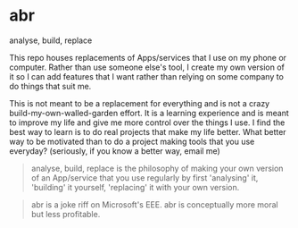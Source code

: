 # abr
analyse, build, replace

This repo houses replacements of Apps/services that I use on my phone or computer. Rather than use someone else's tool, I create my own version of it so I can add features that I want rather than relying on some company to do things that suit me.

This is not meant to be a replacement for everything and is not a crazy build-my-own-walled-garden effort. It is a learning experience and is meant to improve my life and give me more control over the things I use. I find the best way to learn is to do real projects that make my life better. What better way to be motivated than to do a project making tools that you use everyday? (seriously, if you know a better way, email me) 

> analyse, build, replace is the philosophy of making your own version of an App/service that you use regularly by first 'analysing' it, 'building' it yourself, 'replacing' it with your own version.

 > abr is a joke riff on Microsoft's EEE. abr is conceptually more moral but less profitable. 


